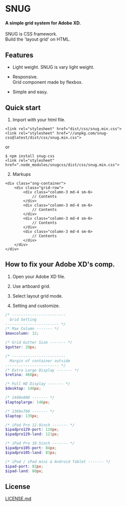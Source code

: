 # SNUG  
#### A simple grid system for Adobe XD.  
SNUG is CSS framework.  
Build the 'layout grid' on HTML.  

## Features

* Light weight.
SNUG is vary light weight.  
  
* Responsive.  
Grid component made by flexbox.  
  
* Simple and easy.
  

## Quick start

1. Import with your html file.  
```
<link rel="stylesheet" href="dist/css/snug.min.css">
<link rel="stylesheet" href="//unpkg.com/snug-css@latest/dist/css/snug.min.css">
```

or

```
$ npm install snug-css
<link rel="stylesheet" href=".node_modules/snugcss/dist/css/snug.min.css">
```


2. Markups  
```
<div class="sng-container">
    <div class="grid-row">
        <div class="column-3 md-4 sm-6>
            // Contents
        </div>
        <div class="column-3 md-4 sm-6>
            // Contents
        </div>
        <div class="column-3 md-4 sm-6>
            // Contents
        </div>
        <div class="column-3 md-4 sm-6>
            // Contents
        </div>
    </div>
</div>
```

## How to fix your Adobe XD's comp.

1. Open your Adobe XD file.

2. Use artboard grid.

3. Select layout grid mode.

4. Setting and customize.

```_adobexd.scss
/* ------------------------
  Grid Setting
------------------------ */
/* Max Column ------- */
$maxcolumn: 12;

/* Grid Gutter Size ------- */
$gutter: 28px;

/* ------------------------
  Margin of container outside
------------------------ */
/* Extra Large Display ------- */
$retina: 468px;

/* Full HD Display ------- */
$desktop: 146px;

/* 1440x800 ------- */
$laptoplarge: 146px;

/* 1366x768 ------- */
$laptop: 139px;

/* iPad Pro 12.9inch ------- */
$ipadpro129-port: 118px;
$ipadpro129-land: 121px;

/* iPad Pro 10.5inch ------- */
$ipadpro105-port: 84px;
$ipadpro105-land: 83px;

/* iPad / iPad mini & Android Tablet ------- */
$ipad-port: 82px;
$ipad-land: 80px;
```

## License
[LICENSE.md](https://github.com/snugcss/snug/blob/master/LICENSE.md)
